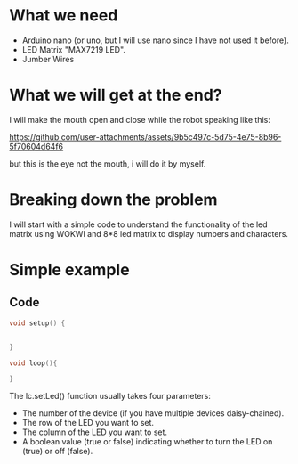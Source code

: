 # What we need
- Arduino nano (or uno, but I will use nano since I have not used it before).
- LED Matrix "MAX7219 LED".
- Jumber Wires

# What we will get at the end?
I will make the mouth open and close while the robot speaking like this: 



https://github.com/user-attachments/assets/9b5c497c-5d75-4e75-8b96-5f70604d64f6 

but this is the eye not the mouth, i will do it by myself.


# Breaking down the problem
I will start with a simple code to understand the functionality of the led matrix using WOKWI and 8*8 led matrix to display numbers and characters. 


# Simple example 

## Code 

``` CPP
void setup() {


}

void loop(){

}
```

The lc.setLed() function usually takes four parameters: <br>

- The number of the device (if you have multiple devices daisy-chained).
- The row of the LED you want to set.
- The column of the LED you want to set.
- A boolean value (true or false) indicating whether to turn the LED on (true) or off (false).



